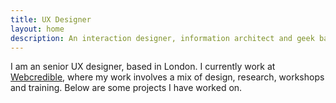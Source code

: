```yaml
---
title: UX Designer
layout: home
description: An interaction designer, information architect and geek based in London, currently Sr. Experience Designer at Webcredible
---
```


I am an senior UX designer, based in London. I currently work at [Webcredible][webcredible], where my work involves a mix of design, research, workshops and training. Below are some projects I have worked on.

[webcredible]: https://www.webcredible.com/
[ia-course]: https://www.webcredible.com/training/information-architecture-training/
[uxf-course]: https://www.webcredible.com/training/ux-fundamentals-training/
